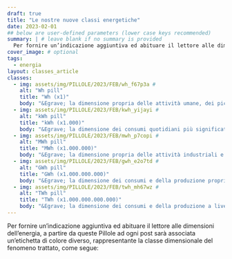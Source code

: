 ```yaml
---
draft: true
title: "Le nostre nuove classi energetiche"
date: 2023-02-01
## below are user-defined parameters (lower case keys recommended)
summary: | # leave blank if no summary is provided
  Per fornire un’indicazione aggiuntiva ed abituare il lettore alle dimensioni dell’energia, a partire da queste Pillole ad ogni post sarà associata un’etichetta di colore diverso, rappresentante la classe dimensionale del fenomeno trattato
cover_image: # optional
tags:
  - energia
layout: classes_article
classes:
  - img: assets/img/PILLOLE/2023/FEB/wh_f67p3a #
    alt: "Wh pill"
    title: "Wh (x1)"
    body: "&Egrave; la dimensione propria delle attività umane, dei piccoli elettrodomestici, dei piccoli consumi energetici quotidiani"
  - img: assets/img/PILLOLE/2023/FEB/kwh_yijayi #
    alt: "kWh pill"
    title: "kWh (x1.000)"
    body: "&Egrave; la dimensione dei consumi quotidiani più significativi, delle automobili, degli elettrodomestici più energivori"
  - img: assets/img/PILLOLE/2023/FEB/mwh_p7copi #
    alt: "MWh pill"
    title: "MWh (x1.000.000)"
    body: "&Egrave; la dimensione propria delle attività industriali e delle piccole comunità"
  - img: assets/img/PILLOLE/2023/FEB/gwh_e2o7td #
    alt: "GWh pill"
    title: "GWh (x1.000.000.000)"
    body: "&Egrave; la dimensione dei consumi e della produzione propria dei grandi impianti e delle grandi comunità"
  - img: assets/img/PILLOLE/2023/FEB/twh_mh67wz #
    alt: "TWh pill"
    title: "TWh (x1.000.000.000.000)"
    body: "&Egrave; la dimensione dei consumi e della produzione a livello nazionale e transnazionale, delle categorie aggregate"
---
```


Per fornire un’indicazione aggiuntiva ed abituare il lettore alle dimensioni dell’energia, a partire da queste Pillole ad ogni post sarà associata un’etichetta di colore diverso, rappresentante la classe dimensionale del fenomeno trattato, come segue:

<!--
  created 2023-02-01 15:42:54.300152 +0100 CET m=+0.124957210
-->